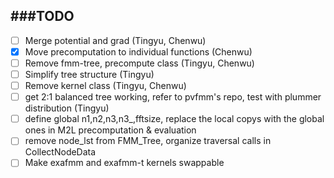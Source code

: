 ###TODO
-------------

- [ ] Merge potential and grad (Tingyu, Chenwu)
- [x] Move precomputation to individual functions (Chenwu)
- [ ] Remove fmm-tree, precompute class (Tingyu, Chenwu)
- [ ] Simplify tree structure (Tingyu)
- [ ] Remove kernel class (Tingyu, Chenwu)
- [ ] get 2:1 balanced tree working, refer to pvfmm's repo, test with plummer distribution (Tingyu)
- [ ] define global n1,n2,n3,n3\_,fftsize, replace the local copys with the global ones in M2L precomputation & evaluation
- [ ] remove node_lst from FMM_Tree, organize traversal calls in CollectNodeData
- [ ] Make exafmm and exafmm-t kernels swappable
